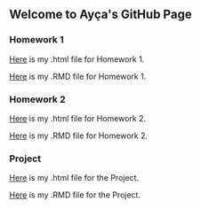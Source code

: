## Welcome to Ayça's GitHub Page 


### Homework 1
[Here](https://bu-ie-360.github.io/spring22-aycailhan/HWIE360.html) is my .html file for Homework 1.

[Here](https://bu-ie-360.github.io/spring22-aycailhan/HWIE360.Rmd) is my .RMD file for Homework 1.
### Homework 2
[Here](https://bu-ie-360.github.io/spring22-aycailhan/IE-360-HW2.html) is my .html file for Homework 2.

[Here](https://bu-ie-360.github.io/spring22-aycailhan/IE360HW2.Rmd) is my .RMD file for Homework 2.
### Project
[Here](https://bu-ie-360.github.io/spring22-aycailhan/IE360_Project_Group5.html) is my .html file for the Project.

[Here](https://bu-ie-360.github.io/spring22-aycailhan/IE360_Project_Group5.Rmd) is my .RMD file for the Project.

